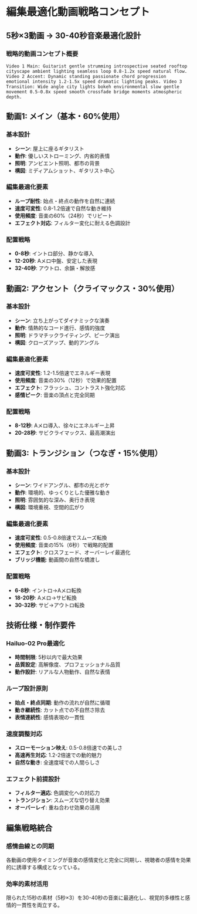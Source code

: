 # 編集最適化動画戦略コンセプト
## 5秒×3動画 → 30-40秒音楽最適化設計

### 戦略的動画コンセプト概要
```
Video 1 Main: Guitarist gentle strumming introspective seated rooftop cityscape ambient lighting seamless loop 0.8-1.2x speed natural flow. Video 2 Accent: Dynamic standing passionate chord progression emotional intensity 1.2-1.5x speed dramatic lighting peaks. Video 3 Transition: Wide angle city lights bokeh environmental slow gentle movement 0.5-0.8x speed smooth crossfade bridge moments atmospheric depth.
```

## 動画1: メイン（基本・60%使用）

### 基本設計
- **シーン**: 屋上に座るギタリスト
- **動作**: 優しいストローミング、内省的表情
- **照明**: アンビエント照明、都市の背景
- **構図**: ミディアムショット、ギタリスト中心

### 編集最適化要素
- **ループ耐性**: 始点・終点の動作を自然に連続
- **速度可変性**: 0.8-1.2倍速で自然な動き維持
- **使用頻度**: 音楽の60%（24秒）でリピート
- **エフェクト対応**: フィルター変化に耐える色調設計

### 配置戦略
- **0-8秒**: イントロ部分、静かな導入
- **12-20秒**: Aメロ中盤、安定した表現
- **32-40秒**: アウトロ、余韻・解放感

## 動画2: アクセント（クライマックス・30%使用）

### 基本設計
- **シーン**: 立ち上がってダイナミックな演奏
- **動作**: 情熱的なコード進行、感情的強度
- **照明**: ドラマチックライティング、ピーク演出
- **構図**: クローズアップ、動的アングル

### 編集最適化要素
- **速度可変性**: 1.2-1.5倍速でエネルギー表現
- **使用頻度**: 音楽の30%（12秒）で効果的配置
- **エフェクト**: フラッシュ、コントラスト強化対応
- **感情ピーク**: 音楽の頂点と完全同期

### 配置戦略
- **8-12秒**: Aメロ導入、徐々にエネルギー上昇
- **20-28秒**: サビクライマックス、最高潮演出

## 動画3: トランジション（つなぎ・15%使用）

### 基本設計
- **シーン**: ワイドアングル、都市の光とボケ
- **動作**: 環境的、ゆっくりとした優雅な動き
- **照明**: 雰囲気的な深み、奥行き表現
- **構図**: 環境重視、空間的広がり

### 編集最適化要素
- **速度可変性**: 0.5-0.8倍速でスムーズ転換
- **使用頻度**: 音楽の15%（6秒）で戦略的配置
- **エフェクト**: クロスフェード、オーバーレイ最適化
- **ブリッジ機能**: 動画間の自然な橋渡し

### 配置戦略
- **6-8秒**: イントロ→Aメロ転換
- **18-20秒**: Aメロ→サビ転換
- **30-32秒**: サビ→アウトロ転換

## 技術仕様・制作要件

### Hailuo-02 Pro最適化
- **時間制限**: 5秒以内で最大効果
- **品質設定**: 高解像度、プロフェッショナル品質
- **動作設計**: リアルな人物動作、自然な表情

### ループ設計原則
- **始点・終点同期**: 動作の流れが自然に循環
- **動き継続性**: カット点での不自然さ除去
- **表情連続性**: 感情表現の一貫性

### 速度調整対応
- **スローモーション映え**: 0.5-0.8倍速での美しさ
- **高速再生対応**: 1.2-2倍速での動的魅力
- **自然な動き**: 全速度域での人間らしさ

### エフェクト前提設計
- **フィルター適応**: 色調変化への対応力
- **トランジション**: スムーズな切り替え効果
- **オーバーレイ**: 重ね合わせ効果の活用

## 編集戦略統合

### 感情曲線との同期
各動画の使用タイミングが音楽の感情変化と完全に同期し、視聴者の感情を効果的に誘導する構成となっている。

### 効率的素材活用
限られた15秒の素材（5秒×3）を30-40秒の音楽に最適化し、視覚的多様性と感情的一貫性を両立する。